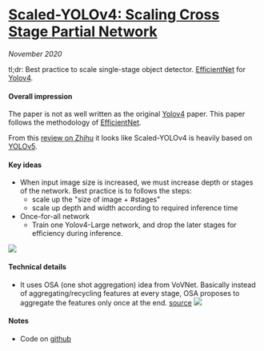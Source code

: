 # [Scaled-YOLOv4: Scaling Cross Stage Partial Network](https://arxiv.org/abs/2011.08036)

_November 2020_

tl;dr: Best practice to scale single-stage object detector. [EfficientNet](efficientnet.md) for [Yolov4](yolov4.md).

#### Overall impression
The paper is not as well written as the original [Yolov4](yolov4.md) paper. This paper follows the methodology of [EfficientNet](efficientnet.md). 

From this [review on Zhihu](https://www.zhihu.com/question/430668054/answer/1580560177) it looks like Scaled-YOLOv4 is heavily based on [YOLOv5](yolov5.md).

#### Key ideas
- When input image size is increased, we must increase depth or stages of the network. Best practice is to follows the steps:
	- scale up the "size of image + #stages"
	- scale up depth and width according to required inference time
- Once-for-all network
	- Train one Yolov4-Large network, and drop the later stages for efficiency during inference. 

![](https://pic2.zhimg.com/v2-6665b587c4a83a2f4a85fb37bd2a2f57_r.jpg?source=1940ef5c)

#### Technical details
- It uses OSA (one shot aggregation) idea from VoVNet. Basically instead of aggregating/recycling features at every stage, OSA proposes to aggregate the features only once at the end. [source](https://paperswithcode.com/method/vovnet)
![](https://paperswithcode.com/media/methods/Screen_Shot_2020-06-23_at_3.46.14_PM_5fzw8NV.png)

#### Notes
- Code on [github](https://github.com/WongKinYiu/ScaledYOLOv4/tree/yolov4-large)

